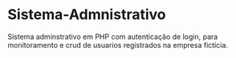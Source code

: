 # Sistema-Admnistrativo
 Sistema adminstrativo em PHP com autenticação de login, para monitoramento e crud de usuarios registrados na empresa fictícia.
